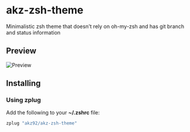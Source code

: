# akz-zsh-theme

Minimalistic zsh theme that doesn't rely on oh-my-zsh and has git branch and status information

## Preview
![Preview](http://raw.github.com/akz92/akz-zsh-theme/master/img/preview.png)

## Installing

### Using zplug

Add the following to your **~/.zshrc** file:
```bash
zplug "akz92/akz-zsh-theme"
```

